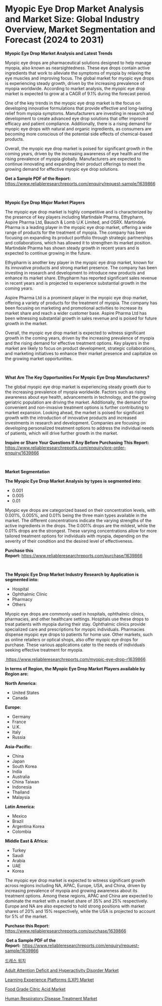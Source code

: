 <p><h1>Myopic Eye Drop Market Analysis and Market Size: Global Industry Overview, Market Segmentation and Forecast (2024 to 2031)</h1></p><p><strong>Myopic Eye Drop Market Analysis and Latest Trends</strong></p>
<p><p>Myopic eye drops are pharmaceutical solutions designed to help manage myopia, also known as nearsightedness. These eye drops contain active ingredients that work to alleviate the symptoms of myopia by relaxing the eye muscles and improving focus. The global market for myopic eye drops is experiencing steady growth, driven by the increasing prevalence of myopia worldwide. According to market analysis, the myopic eye drop market is expected to grow at a CAGR of 9.1% during the forecast period.</p><p>One of the key trends in the myopic eye drop market is the focus on developing innovative formulations that provide effective and long-lasting relief from myopia symptoms. Manufacturers are investing in research and development to create advanced eye drop solutions that offer improved efficacy and patient compliance. Additionally, there is a rising demand for myopic eye drops with natural and organic ingredients, as consumers are becoming more conscious of the potential side effects of chemical-based products.</p><p>Overall, the myopic eye drop market is poised for significant growth in the coming years, driven by the increasing awareness of eye health and the rising prevalence of myopia globally. Manufacturers are expected to continue innovating and expanding their product offerings to meet the growing demand for effective myopic eye drop solutions.</p></p>
<p><strong>Get a Sample PDF of the Report:&nbsp;</strong> <a href="https://www.reliableresearchreports.com/enquiry/request-sample/1639866">https://www.reliableresearchreports.com/enquiry/request-sample/1639866</a></p>
<p>&nbsp;</p>
<p><strong>Myopic Eye Drop Major Market Players</strong></p>
<p><p>The myopic eye drop market is highly competitive and is characterized by the presence of key players including Martindale Pharma, Ethypharm, Aspire Pharma Ltd, Bausch & Lomb U.K Limited, and OSRX. Martindale Pharma is a leading player in the myopic eye drop market, offering a wide range of products for the treatment of myopia. The company has been focusing on expanding its product portfolio through strategic partnerships and collaborations, which has allowed it to strengthen its market position. Martindale Pharma has shown steady growth in recent years and is expected to continue growing in the future.</p><p>Ethypharm is another key player in the myopic eye drop market, known for its innovative products and strong market presence. The company has been investing in research and development to introduce new products and enhance its market share. Ethypharm has reported significant sales revenue in recent years and is projected to experience substantial growth in the coming years.</p><p>Aspire Pharma Ltd is a prominent player in the myopic eye drop market, offering a variety of products for the treatment of myopia. The company has been focusing on marketing and promotional activities to increase its market share and reach a wider customer base. Aspire Pharma Ltd has been witnessing substantial growth in sales revenue and is poised for future growth in the market.</p><p>Overall, the myopic eye drop market is expected to witness significant growth in the coming years, driven by the increasing prevalence of myopia and the rising demand for effective treatment options. Key players in the market are likely to focus on product development, strategic collaborations, and marketing initiatives to enhance their market presence and capitalize on the growing market opportunities.</p></p>
<p>&nbsp;</p>
<p><strong>What Are The Key Opportunities For Myopic Eye Drop Manufacturers?</strong></p>
<p><p>The global myopic eye drop market is experiencing steady growth due to the increasing prevalence of myopia worldwide. Factors such as rising awareness about eye health, advancements in technology, and the growing geriatric population are driving the market. Additionally, the demand for convenient and non-invasive treatment options is further contributing to market expansion. Looking ahead, the market is poised for significant growth with the introduction of innovative products and increased investments in research and development. Companies are focusing on developing personalized treatment options to address the individual needs of patients, which will drive further growth in the market.</p></p>
<p><strong>Inquire or Share Your Questions If Any Before Purchasing This Report:</strong> <a href="https://www.reliableresearchreports.com/enquiry/pre-order-enquiry/1639866">https://www.reliableresearchreports.com/enquiry/pre-order-enquiry/1639866</a></p>
<p>&nbsp;</p>
<p><strong>Market Segmentation</strong></p>
<p><strong>The Myopic Eye Drop Market Analysis by types is segmented into:</strong></p>
<p><ul><li>0.001</li><li>0.005</li><li>0.01</li></ul></p>
<p><p>Myopic eye drops are categorized based on their concentration levels, with 0.001%, 0.005%, and 0.01% being the three main types available in the market. The different concentrations indicate the varying strengths of the active ingredients in the drops. The 0.001% drops are the mildest, while the 0.01% drops are the strongest. These varying concentrations allow for more tailored treatment options for individuals with myopia, depending on the severity of their condition and the desired level of effectiveness.</p></p>
<p><strong>Purchase this Report:&nbsp;</strong><a href="https://www.reliableresearchreports.com/purchase/1639866">https://www.reliableresearchreports.com/purchase/1639866</a></p>
<p>&nbsp;</p>
<p><strong>The Myopic Eye Drop Market Industry Research by Application is segmented into:</strong></p>
<p><ul><li>Hospital</li><li>Ophthalmic Clinic</li><li>Pharmacy</li><li>Others</li></ul></p>
<p><p>Myopic eye drops are commonly used in hospitals, ophthalmic clinics, pharmacies, and other healthcare settings. Hospitals use these drops to treat patients with myopia during their stay. Ophthalmic clinics provide specialized care and prescriptions for myopic individuals. Pharmacies dispense myopic eye drops to patients for home use. Other markets, such as online retailers or optical shops, also offer myopic eye drops for purchase. These various applications cater to the needs of individuals seeking effective treatment for myopia.</p></p>
<p><a href="https://www.reliableresearchreports.com/myopic-eye-drop-r1639866">&nbsp;https://www.reliableresearchreports.com/myopic-eye-drop-r1639866</a></p>
<p><strong>In terms of Region, the Myopic Eye Drop Market Players available by Region are:</strong></p>
<p>
    <p> <strong> North America: </strong>
        <ul>
            <li>United States</li>
            <li>Canada</li>
        </ul>
        </p> 
    <p> <strong> Europe: </strong>
        <ul>
            <li>Germany</li>
            <li>France</li>
            <li>U.K.</li>
            <li>Italy</li>
            <li>Russia</li>
        </ul>
        </p> 
    <p> <strong> Asia-Pacific: </strong>
        <ul>
            <li>China</li>
            <li>Japan</li>
            <li>South Korea</li>
            <li>India</li>
            <li>Australia</li>
            <li>China Taiwan</li>
            <li>Indonesia</li>
            <li>Thailand</li>
            <li>Malaysia</li>
        </ul>
        </p> 
    <p> <strong> Latin America: </strong>
        <ul>
            <li>Mexico</li>
            <li>Brazil</li>
            <li>Argentina Korea</li>
            <li>Colombia</li>
        </ul>
        </p> 
    <p> <strong> Middle East & Africa: </strong>
        <ul>
            <li>Turkey</li>
            <li>Saudi</li>
            <li>Arabia</li>
            <li>UAE</li>
            <li>Korea</li>
        </ul>
    </p>
    </p>
<p><p>The myopic eye drop market is expected to witness significant growth across regions including NA, APAC, Europe, USA, and China, driven by increasing prevalence of myopia and growing awareness about its treatment options. Among these regions, APAC and China are expected to dominate the market with a market share of 35% and 25% respectively. Europe and NA are also expected to hold strong positions with market shares of 20% and 15% respectively, while the USA is projected to account for 5% of the market.</p></p>
<p><strong>Purchase this Report: </strong><a href="https://www.reliableresearchreports.com/purchase/1639866">https://www.reliableresearchreports.com/purchase/1639866</a></p>
<p>&nbsp;<strong>Get a Sample PDF of the Report:&nbsp;&nbsp;</strong><a href="https://www.reliableresearchreports.com/enquiry/request-sample/1639866">https://www.reliableresearchreports.com/enquiry/request-sample/1639866</a></p>
<p><strong></strong></p>
<p><p><a href="https://github.com/wallacBahrtyinger567686/Market-Research-Report-List-1/blob/main/636835357354.md">드레스 워치</a></p><p><a href="https://github.com/jodemen/Market-Research-Report-List-2/blob/main/adult-attention-deficit-and-hyperactivity-disorder-market.md">Adult Attention Deficit and Hyperactivity Disorder Market</a></p><p><a href="https://www.linkedin.com/pulse/learning-experience-platforms-lxpnbspmarket-focuses-market-1hgre">Learning Experience Platforms (LXP) Market</a></p><p><a href="https://www.linkedin.com/pulse/food-grade-citric-acid-market-size-trends-growth-outlook-forecasted-v24jc">Food Grade Citric Acid Market</a></p><p><a href="https://github.com/Sarissaschmalingtr6fz2739/Market-Research-Report-List-2/blob/main/human-respiratory-disease-treatment-market.md">Human Respiratory Disease Treatment Market</a></p></p>